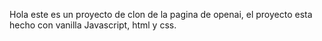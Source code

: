 Hola este es un proyecto de clon de la pagina de openai, el proyecto esta hecho con vanilla Javascript, html y css.